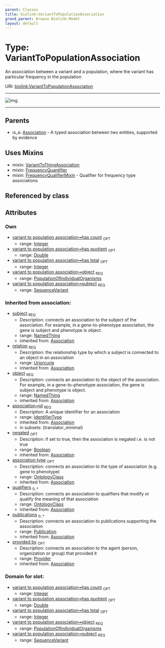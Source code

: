 ```yaml
---
parent: Classes
title: biolink:VariantToPopulationAssociation
grand_parent: Browse Biolink-Model
layout: default
---
```


# Type: VariantToPopulationAssociation


An association between a variant and a population, where the variant has particular frequency in the population

URI: [biolink:VariantToPopulationAssociation](https://w3id.org/biolink/vocab/VariantToPopulationAssociation)


---

![img](http://yuml.me/diagram/nofunky;dir:TB/class/\[Provider]<provided%20by(i)%200..1-%20\[VariantToPopulationAssociation&#124;has_count:integer%20%3F;has_total:integer%20%3F;has_quotient:double%20%3F;relation(i):uriorcurie;id(i):identifier_type;negated(i):boolean%20%3F],%20\[Publication]<publications(i)%200..*-%20\[VariantToPopulationAssociation],%20\[OntologyClass]<qualifiers(i)%200..*-%20\[VariantToPopulationAssociation],%20\[OntologyClass]<association%20type(i)%200..1-%20\[VariantToPopulationAssociation],%20\[PopulationOfIndividualOrganisms]<object%201..1-%20\[VariantToPopulationAssociation],%20\[SequenceVariant]<subject%201..1-%20\[VariantToPopulationAssociation],%20\[VariantToPopulationAssociation]uses%20-.->\[VariantToThingAssociation],%20\[VariantToPopulationAssociation]uses%20-.->\[FrequencyQuantifier],%20\[VariantToPopulationAssociation]uses%20-.->\[FrequencyQualifierMixin],%20\[Association]^-\[VariantToPopulationAssociation])

---


## Parents

 *  is_a: [Association](Association.md) - A typed association between two entities, supported by evidence

## Uses Mixins

 *  mixin: [VariantToThingAssociation](VariantToThingAssociation.md)
 *  mixin: [FrequencyQuantifier](FrequencyQuantifier.md)
 *  mixin: [FrequencyQualifierMixin](FrequencyQualifierMixin.md) - Qualifier for frequency type associations

## Referenced by class


## Attributes


### Own

 * [variant to population association➞has count](variant_to_population_association_has_count.md)  <sub>OPT</sub>
    * range: [Integer](types/Integer.md)
 * [variant to population association➞has quotient](variant_to_population_association_has_quotient.md)  <sub>OPT</sub>
    * range: [Double](types/Double.md)
 * [variant to population association➞has total](variant_to_population_association_has_total.md)  <sub>OPT</sub>
    * range: [Integer](types/Integer.md)
 * [variant to population association➞object](variant_to_population_association_object.md)  <sub>REQ</sub>
    * range: [PopulationOfIndividualOrganisms](PopulationOfIndividualOrganisms.md)
 * [variant to population association➞subject](variant_to_population_association_subject.md)  <sub>REQ</sub>
    * range: [SequenceVariant](SequenceVariant.md)

### Inherited from association:

 * [subject](subject.md)  <sub>REQ</sub>
    * Description: connects an association to the subject of the association. For example, in a gene-to-phenotype association, the gene is subject and phenotype is object.
    * range: [NamedThing](NamedThing.md)
    * inherited from: [Association](Association.md)
 * [relation](relation.md)  <sub>REQ</sub>
    * Description: the relationship type by which a subject is connected to an object in an association
    * range: [Uriorcurie](types/Uriorcurie.md)
    * inherited from: [Association](Association.md)
 * [object](object.md)  <sub>REQ</sub>
    * Description: connects an association to the object of the association. For example, in a gene-to-phenotype association, the gene is subject and phenotype is object.
    * range: [NamedThing](NamedThing.md)
    * inherited from: [Association](Association.md)
 * [association➞id](association_id.md)  <sub>REQ</sub>
    * Description: A unique identifier for an association
    * range: [IdentifierType](types/IdentifierType.md)
    * inherited from: [Association](Association.md)
    * in subsets: (translator_minimal)
 * [negated](negated.md)  <sub>OPT</sub>
    * Description: if set to true, then the association is negated i.e. is not true
    * range: [Boolean](types/Boolean.md)
    * inherited from: [Association](Association.md)
 * [association type](association_type.md)  <sub>OPT</sub>
    * Description: connects an association to the type of association (e.g. gene to phenotype)
    * range: [OntologyClass](OntologyClass.md)
    * inherited from: [Association](Association.md)
 * [qualifiers](qualifiers.md)  <sub>0..*</sub>
    * Description: connects an association to qualifiers that modify or qualify the meaning of that association
    * range: [OntologyClass](OntologyClass.md)
    * inherited from: [Association](Association.md)
 * [publications](publications.md)  <sub>0..*</sub>
    * Description: connects an association to publications supporting the association
    * range: [Publication](Publication.md)
    * inherited from: [Association](Association.md)
 * [provided by](provided_by.md)  <sub>OPT</sub>
    * Description: connects an association to the agent (person, organization or group) that provided it
    * range: [Provider](Provider.md)
    * inherited from: [Association](Association.md)

### Domain for slot:

 * [variant to population association➞has count](variant_to_population_association_has_count.md)  <sub>OPT</sub>
    * range: [Integer](types/Integer.md)
 * [variant to population association➞has quotient](variant_to_population_association_has_quotient.md)  <sub>OPT</sub>
    * range: [Double](types/Double.md)
 * [variant to population association➞has total](variant_to_population_association_has_total.md)  <sub>OPT</sub>
    * range: [Integer](types/Integer.md)
 * [variant to population association➞object](variant_to_population_association_object.md)  <sub>REQ</sub>
    * range: [PopulationOfIndividualOrganisms](PopulationOfIndividualOrganisms.md)
 * [variant to population association➞subject](variant_to_population_association_subject.md)  <sub>REQ</sub>
    * range: [SequenceVariant](SequenceVariant.md)
